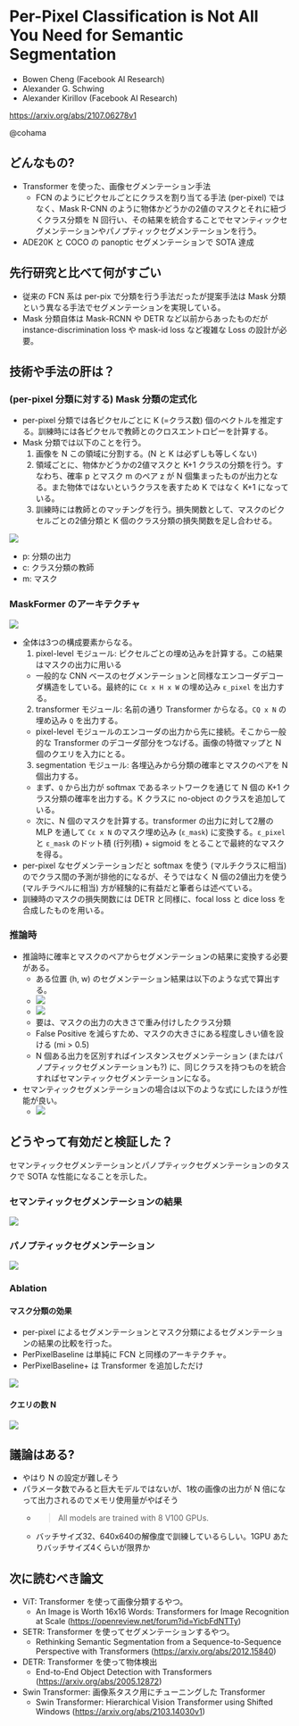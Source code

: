 Per-Pixel Classification is Not All You Need for Semantic Segmentation
===

- Bowen Cheng (Facebook AI Research)
- Alexander G. Schwing
- Alexander Kirillov (Facebook AI Research)

https://arxiv.org/abs/2107.06278v1

@cohama

## どんなもの?

- Transformer を使った、画像セグメンテーション手法
  - FCN のようにピクセルごとにクラスを割り当てる手法 (per-pixel) ではなく、Mask R-CNN のように物体かどうかの2値のマスクとそれに紐づくクラス分類を N 回行い、その結果を統合することでセマンティックセグメンテーションやパノプティックセグメンテーションを行う。
- ADE20K と COCO の panoptic セグメンテーションで SOTA 達成

## 先行研究と比べて何がすごい

- 従来の FCN 系は per-pix で分類を行う手法だったが提案手法は Mask 分類という異なる手法でセグメンテーションを実現している。
- Mask 分類自体は Mask-RCNN や DETR など以前からあったものだが instance-discrimination loss や mask-id loss など複雑な Loss の設計が必要。

## 技術や手法の肝は？

### (per-pixel 分類に対する) Mask 分類の定式化

- per-pixel 分類では各ピクセルごとに K (=クラス数) 個のベクトルを推定する。訓練時には各ピクセルで教師とのクロスエントロピーを計算する。
- Mask 分類では以下のことを行う。
  1. 画像を N この領域に分割する。(N と K は必ずしも等しくない)
  2. 領域ごとに、物体かどうかの2値マスクと K+1 クラスの分類を行う。すなわち、確率 p とマスク m のペア z が N 個集まったものが出力となる。また物体ではないというクラスを表すため K ではなく K+1 になっている。
  3. 訓練時には教師とのマッチングを行う。損失関数として、マスクのピクセルごとの2値分類と K 個のクラス分類の損失関数を足し合わせる。

![](./maskformer/loss_function.png)

- p: 分類の出力
- c: クラス分類の教師
- m: マスク


### MaskFormer のアーキテクチャ

![](./maskformer/maskformer_arch.png)

- 全体は3つの構成要素からなる。
  1. pixel-level モジュール: ピクセルごとの埋め込みを計算する。この結果はマスクの出力に用いる
    - 一般的な CNN ベースのセグメンテーションと同様なエンコーダデコーダ構造をしている。最終的に `Cε x H x W` の埋め込み `ε_pixel` を出力する。
  2. transformer モジュール: 名前の通り Transformer からなる。`CQ x N` の埋め込み `Q` を出力する。
    - pixel-level モジュールのエンコーダの出力から先に接続。そこから一般的な Transformer のデコーダ部分をつなげる。画像の特徴マップと N 個のクエリを入力にとる。
  3. segmentation モジュール: 各埋込みから分類の確率とマスクのペアを N 個出力する。
    - まず、`Q` から出力が softmax であるネットワークを通じて N 個の K+1 クラス分類の確率を出力する。K クラスに no-object のクラスを追加している。
    - 次に、N 個のマスクを計算する。transformer の出力に対して2層の MLP を通して `Cε x N` のマスク埋め込み (`ε_mask`) に変換する。`ε_pixel` と `ε_mask` のドット積 (行列積) + sigmoid をとることで最終的なマスクを得る。
- per-pixel なセグメンテーションだと softmax を使う (マルチクラスに相当) のでクラス間の予測が排他的になるが、そうではなく N 個の2値出力を使う (マルチラベルに相当) 方が経験的に有益だと筆者らは述べている。
- 訓練時のマスクの損失関数には DETR と同様に、focal loss と dice loss を合成したものを用いる。

### 推論時

- 推論時に確率とマスクのペアからセグメンテーションの結果に変換する必要がある。
  - ある位置 (h, w) のセグメンテーション結果は以下のような式で算出する。
  - ![](./maskformer/inference.png)
  - ![](./maskformer/inference2.png)
  - 要は、マスクの出力の大きさで重み付けしたクラス分類
  - False Positive を減らすため、マスクの大きさにある程度しきい値を設ける (mi > 0.5)
  - N 個ある出力を区別すればインスタンスセグメンテーション (またはパノプティックセグメンテーションも?) に、同じクラスを持つものを統合すればセマンティックセグメンテーションになる。
- セマンティックセグメンテーションの場合は以下のような式にしたほうが性能が良い。
  - ![](./maskformer/inference_semseg.png)


## どうやって有効だと検証した？

セマンティックセグメンテーションとパノプティックセグメンテーションのタスクで SOTA な性能になることを示した。

### セマンティックセグメンテーションの結果

![](./maskformer/result_sem.png)


### パノプティックセグメンテーション

![](./maskformer/result_panop.png)


### Ablation
#### マスク分類の効果

- per-pixel によるセグメンテーションとマスク分類によるセグメンテーションの結果の比較を行った。
- PerPixelBaseline は単純に FCN と同様のアーキテクチャ。
- PerPixelBaseline+ は Transformer を追加しただけ

![](./maskformer/result_vs_perpixel.png)


#### クエリの数 N

![](./maskformer/n_of_query.png)


## 議論はある?

- やはり N の設定が難しそう
- パラメータ数でみると巨大モデルではないが、1枚の画像の出力が N 倍になって出力されるのでメモリ使用量がやばそう
  - > All models are trained with 8 V100 GPUs.
  - バッチサイズ32、640x640の解像度で訓練しているらしい。1GPU あたりバッチサイズ4くらいが限界か

## 次に読むべき論文

- ViT: Transformer を使って画像分類するやつ。
  - An Image is Worth 16x16 Words: Transformers for Image Recognition at Scale (https://openreview.net/forum?id=YicbFdNTTy)
- SETR: Transformer を使ってセグメンテーションするやつ。
  - Rethinking Semantic Segmentation from a Sequence-to-Sequence Perspective with Transformers (https://arxiv.org/abs/2012.15840)
- DETR: Transformer を使って物体検出
  - End-to-End Object Detection with Transformers (https://arxiv.org/abs/2005.12872)
- Swin Transformer: 画像系タスク用にチューニングした Transformer
  - Swin Transformer: Hierarchical Vision Transformer using Shifted Windows (https://arxiv.org/abs/2103.14030v1)
